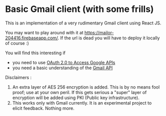 # Basic Gmail client (with some frills)
This is an implementation of a very rudimentary Gmail client using  React JS.

You may want to play around with it at https://mailor-204416.firebaseapp.com/. If the url is dead you will have to deploy it locally of course :) 

You will find this interesting if
 - you need to use [OAuth 2.0 to Access Google APIs](https://developers.google.com/identity/protocols/OAuth2)
 - you need a basic understanding of the [Gmail API](https://developers.google.com/gmail/api/)  

Disclaimers :  
 1. An extra layer of AES 256 encryption is added. This is by no means fool proof; use at your own peril. If this gets serious a "super" layer of encryption will be added using PKI (Public key infrastructure). 
 2. This works only with Gmail currently. It is an experimental project to elicit feedback.  Nothing more.

